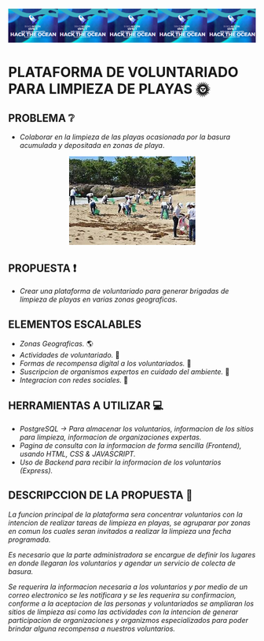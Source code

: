 
<span align="center">

![logo](/assets/Logo.png)

</span>
 
# **PLATAFORMA DE VOLUNTARIADO PARA LIMPIEZA DE PLAYAS** 🌞 

## **PROBLEMA** ❔
* _Colaborar en la limpieza de las playas ocasionada por la basura   acumulada y depositada en zonas de playa_.

<span align="center">

![logo](/assets/limpieza.jfif)

</span>

## **PROPUESTA** ❗️
* _Crear una plataforma de voluntariado para generar brigadas de limpieza de playas en varias zonas geograficas_.


## **ELEMENTOS ESCALABLES** 
* _Zonas Geograficas._  🌎 
* _Actividades de voluntariado._ 👷
* _Formas de recompensa digital a los voluntariados._ 💸
* _Suscripcion de organismos expertos en cuidado del ambiente._ 🏤 
* _Integracion con redes sociales._ 📲 

## **HERRAMIENTAS A UTILIZAR** 💻 
* _PostgreSQL -> Para almacenar los voluntarios, informacion de los sitios para limpieza, informacion de organizaciones expertas._
* _Pagina de consulta con la informacion de forma sencilla (Frontend), usando HTML, CSS & JAVASCRIPT._
* _Uso de Backend para recibir la informacion de los voluntarios (Express)._

## **DESCRIPCCION DE LA PROPUESTA** 📗 
_La funcion principal de la plataforma sera concentrar voluntarios con la intencion de realizar tareas de limpieza en playas, se agruparar por zonas en comun los cuales seran invitados a realizar la limpieza una fecha programada._

_Es necesario que la parte administradora se encargue de definir los lugares en donde llegaran los voluntarios y agendar un servicio de colecta de basura._

_Se requerira la informacion necesaria a los voluntarios y por medio de un correo electronico se les notificara y se les requerira su confirmacion, conforme a la aceptacion de las personas y voluntariados se ampliaran los sitios de limpieza asi como las actividades con la intencion de generar participacion de organizaciones y organizmos especializados para poder brindar alguna recompensa a nuestros voluntarios._